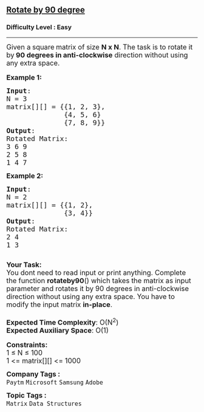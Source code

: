 <h2><a href="https://practice.geeksforgeeks.org/problems/rotate-by-90-degree-1587115621/1?page=1&difficulty=Easy&sprint=ca8ae412173dbd8346c26a0295d098fd&sprint=ca8ae412173dbd8346c26a0295d098fd&sortBy=submissions">Rotate by 90 degree</a></h2><h3>Difficulty Level : Easy</h3><hr><div class="problems_problem_content__Xm_eO"><p><span style="font-size:18px">Given a<strong> </strong>square<strong> </strong>matrix&nbsp;of size <strong>N x N</strong>. The task is to rotate it by<strong> 90 degrees in anti-clockwise</strong> direction without using any extra space.&nbsp;</span><br>
<br>
<span style="font-size:18px"><strong>Example 1:</strong></span></p>

<pre><span style="font-size:18px"><strong>Input</strong>:
N = 3 
matrix[][] = {{1, 2, 3},
&nbsp;             {4, 5, 6}
&nbsp;             {7, 8, 9}}
<strong>Output</strong>: 
Rotated Matrix:
3 6 9
2 5 8
1 4 7
</span></pre>

<p><span style="font-size:18px"><strong>Example 2:</strong></span></p>

<pre><span style="font-size:18px"><strong>Input</strong>:
N = 2
matrix[][] = {{1, 2},
&nbsp;             {3, 4}}
<strong>Output</strong>: 
Rotated Matrix:
2 4
1 3</span>
</pre>

<p><br>
<span style="font-size:18px"><strong>Your Task:</strong><br>
You dont need to read input or print anything. Complete the function <strong>rotateby90</strong>() which takes&nbsp;the matrix as input parameter and rotates it by 90 degrees in anti-clockwise direction without using any extra space. You have to modify the input matrix <strong>in-place</strong>.&nbsp;<br>
<br>
<strong>Expected Time Complexity</strong>: O(N<sup>2</sup>)<br>
<strong>Expected Auxiliary Space</strong>: O(1)</span><br>
<br>
<span style="font-size:18px"><strong>Constraints:</strong><br>
1 ≤ N ≤ 100<br>
1 &lt;= matrix[][] &lt;= 1000</span></p>
</div><p><span style=font-size:18px><strong>Company Tags : </strong><br><code>Paytm</code>&nbsp;<code>Microsoft</code>&nbsp;<code>Samsung</code>&nbsp;<code>Adobe</code>&nbsp;<br><p><span style=font-size:18px><strong>Topic Tags : </strong><br><code>Matrix</code>&nbsp;<code>Data Structures</code>&nbsp;